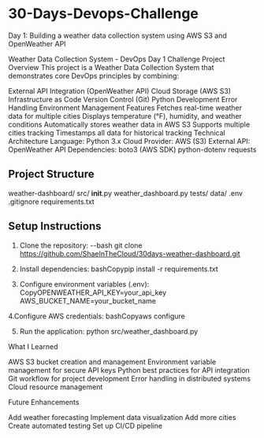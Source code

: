 # 30-Days-Devops-Challenge
Day 1: Building a weather data collection system using AWS S3 and OpenWeather API

Weather Data Collection System - DevOps Day 1 Challenge
Project Overview
This project is a Weather Data Collection System that demonstrates core DevOps principles by combining:

External API Integration (OpenWeather API)
Cloud Storage (AWS S3)
Infrastructure as Code
Version Control (Git)
Python Development
Error Handling
Environment Management
Features
Fetches real-time weather data for multiple cities
Displays temperature (°F), humidity, and weather conditions
Automatically stores weather data in AWS S3
Supports multiple cities tracking
Timestamps all data for historical tracking
Technical Architecture
Language: Python 3.x
Cloud Provider: AWS (S3)
External API: OpenWeather API
Dependencies:
boto3 (AWS SDK)
python-dotenv
requests
## Project Structure
weather-dashboard/
  src/
    __init__.py
    weather_dashboard.py
  tests/
  data/
  .env
  .gitignore
  requirements.txt

## Setup Instructions
1. Clone the repository:
--bash
git clone https://github.com/ShaeInTheCloud/30days-weather-dashboard.git

3. Install dependencies:
bashCopypip install -r requirements.txt

4. Configure environment variables (.env):
CopyOPENWEATHER_API_KEY=your_api_key
AWS_BUCKET_NAME=your_bucket_name

4.Configure AWS credentials:
bashCopyaws configure

5. Run the application:
python src/weather_dashboard.py

What I Learned

AWS S3 bucket creation and management
Environment variable management for secure API keys
Python best practices for API integration
Git workflow for project development
Error handling in distributed systems
Cloud resource management

Future Enhancements

Add weather forecasting
Implement data visualization
Add more cities
Create automated testing
Set up CI/CD pipeline
